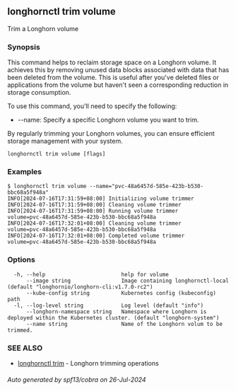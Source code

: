 ## longhornctl trim volume

Trim a Longhorn volume

### Synopsis

This command helps to reclaim storage space on a Longhorn volume. It achieves this by removing unused data blocks associated with data that has been deleted from the volume.
This is useful after you've deleted files or applications from the volume but haven't seen a corresponding reduction in storage consumption.

To use this command, you'll need to specify the following:
- --name: Specify a specific Longhorn volume you want to trim.

By regularly trimming your Longhorn volumes, you can ensure efficient storage management with your system.

```
longhornctl trim volume [flags]
```

### Examples

```
$ longhornctl trim volume --name="pvc-48a6457d-585e-423b-b530-bbc68a5f948a"
INFO[2024-07-16T17:31:59+08:00] Initializing volume trimmer
INFO[2024-07-16T17:31:59+08:00] Cleaning volume trimmer
INFO[2024-07-16T17:31:59+08:00] Running volume trimmer                        volume=pvc-48a6457d-585e-423b-b530-bbc68a5f948a
INFO[2024-07-16T17:32:01+08:00] Cleaning volume trimmer                       volume=pvc-48a6457d-585e-423b-b530-bbc68a5f948a
INFO[2024-07-16T17:32:01+08:00] Completed volume trimmer                      volume=pvc-48a6457d-585e-423b-b530-bbc68a5f948a
```

### Options

```
  -h, --help                        help for volume
      --image string                Image containing longhornctl-local (default "longhornio/longhorn-cli:v1.7.0-rc2")
      --kube-config string          Kubernetes config (kubeconfig) path
  -l, --log-level string            Log level (default "info")
      --longhorn-namespace string   Namespace where Longhorn is deployed within the Kubernetes cluster. (default "longhorn-system")
      --name string                 Name of the Longhorn volum to be trimmed.
```

### SEE ALSO

* [longhornctl trim](longhornctl_trim.md)	 - Longhorn trimming operations

###### Auto generated by spf13/cobra on 26-Jul-2024
